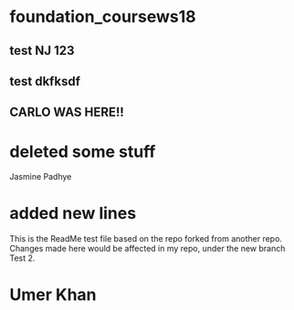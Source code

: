 # foundation_coursews18


##  test NJ 123
 

##  test dkfksdf
##  CARLO WAS HERE!!


# deleted some stuff

Jasmine Padhye


# added new lines

This is the ReadMe test file based on the repo forked from another repo.
Changes made here would be affected in my repo, under the new branch Test 2.

# Umer Khan


